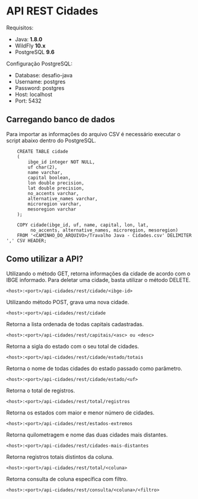 # API REST Cidades

Requisitos:
* Java: **1.8.0**
* WildFly **10.x**
* PostgreSQL **9.6**

Configuração PostgreSQL:
* Database: desafio-java
* Username: postgres
* Password: postgres
* Host: localhost
* Port: 5432

## Carregando banco de dados

Para importar as informações do arquivo CSV é necessário executar o script abaixo dentro do PostgreSQL.

		CREATE TABLE cidade
		(
		    ibge_id integer NOT NULL,
		    uf char(2),
		    name varchar,
		    capital boolean,
		    lon double precision,
		    lat double precision,
		    no_accents varchar,
		    alternative_names varchar,
		    microregion varchar,
		    mesoregion varchar 
		);
		
		COPY cidade(ibge_id, uf, name, capital, lon, lat,
             no_accents, alternative_names, microregion, mesoregion)
		FROM '<CAMINHO_DO_ARQUIVO>/Travalho Java - Cidades.csv' DELIMITER ',' CSV HEADER;
		
## Como utilizar a API?
    
    
Utilizando o método GET, retorna informações da cidade de acordo com o IBGE informado.
Para deletar uma cidade, basta utilizar o método DELETE.
    
    <host>:<port>/api-cidades/rest/cidade/<ibge-id>

Utilizando método POST, grava uma nova cidade.
    
    <host>:<port>/api-cidades/rest/cidade

Retorna a lista ordenada de todas capitais cadastradas.

    <host>:<port>/api-cidades/rest/capitais/<asc> ou <desc>

Retorna a sigla do estado com o seu total de cidades.
    
    <host>:<port>/api-cidades/rest/cidade/estado/totais

Retorna o nome de todas cidades do estado passado como parâmetro.

    <host>:<port>/api-cidades/rest/cidade/estado/<uf>

Retorna o total de registros.

    <host>:<port>/api-cidades/rest/total/registros
    
Retorna os estados com maior e menor número de cidades.

    <host>:<port>/api-cidades/rest/estados-extremos
    
Retorna quilometragem e nome das duas cidades mais distantes.

    <host>:<port>/api-cidades/rest/cidades-mais-distantes
    
Retorna registros totais distintos da coluna. 
	
	<host>:<port>/api-cidades/rest/total/<coluna>

Retorna consulta de coluna específica com filtro.

	<host>:<port>/api-cidades/rest/consulta/<coluna>/<filtro>

